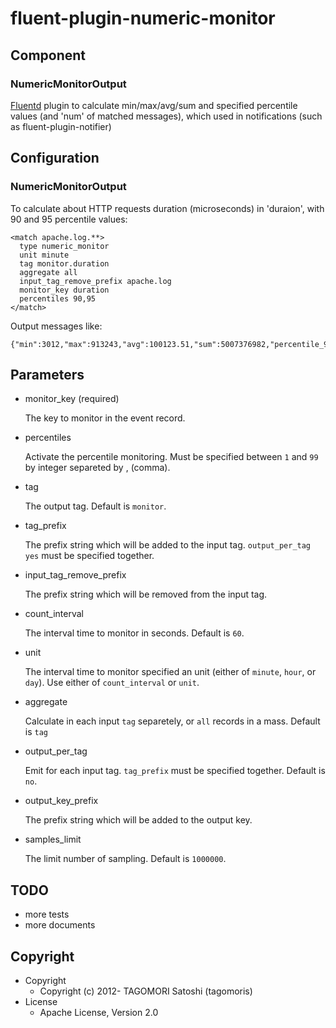 # fluent-plugin-numeric-monitor

## Component

### NumericMonitorOutput

[Fluentd](http://fluentd.org) plugin to calculate min/max/avg/sum and specified percentile values (and 'num' of matched messages), which used in notifications (such as fluent-plugin-notifier)

## Configuration

### NumericMonitorOutput

To calculate about HTTP requests duration (microseconds) in 'duraion', with 90 and 95 percentile values:

    <match apache.log.**>
      type numeric_monitor
      unit minute
      tag monitor.duration
      aggregate all
      input_tag_remove_prefix apache.log
      monitor_key duration
      percentiles 90,95
    </match>

Output messages like:

    {"min":3012,"max":913243,"avg":100123.51,"sum":5007376982,"percentile_90":154390,"percentile_95":223110,"num":50012}


## Parameters

* monitor\_key (required)

    The key to monitor in the event record.
    
* percentiles

    Activate the percentile monitoring. Must be specified between `1` and `99` by integer separeted by , (comma). 

* tag

    The output tag. Default is `monitor`. 

* tag\_prefix

    The prefix string which will be added to the input tag. `output_per_tag yes` must be specified together. 
    
* input\_tag\_remove\_prefix

    The prefix string which will be removed from the input tag. 

* count\_interval

    The interval time to monitor in seconds. Default is `60`. 
    
* unit

    The interval time to monitor specified an unit (either of `minute`, `hour`, or `day`). 
    Use either of `count_interval` or `unit`.
    
* aggregate

    Calculate in each input `tag` separetely, or `all` records in a mass. Default is `tag`
    
* output\_per\_tag

    Emit for each input tag. `tag_prefix` must be specified together. Default is `no`. 

* output\_key\_prefix

    The prefix string which will be added to the output key. 
    
* samples\_limit

    The limit number of sampling. Default is `1000000`. 

## TODO

* more tests
* more documents

## Copyright

* Copyright
  * Copyright (c) 2012- TAGOMORI Satoshi (tagomoris)
* License
  * Apache License, Version 2.0
